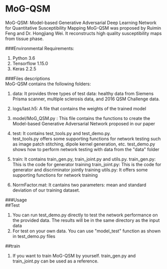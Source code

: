 # MoG-QSM
MoG-QSM: Model-based Generative Adversarial Deep Learning Network for Quantitative Susceptibility Mapping
MoG-QSM was proposed by Ruimin Feng and Dr. Hongjiang Wei. It reconstructs high quality susceptibility maps from tissue phase. 


###Environmental Requirements:
1. Python 3.6
2. Tensorflow 1.15.0
3. Keras 2.2.5


###Files descriptions  
MoG-QSM contains the following folders:
1. data: It provides three types of test data: healthy data from Siemens Prisma scanner, multiple sclerosis data, and 2016 QSM Challenge data.
2. logs/last.h5: A file that contains the weights of the trained model
3. model/MoG_QSM.py : This file contains the functions to create the Model-based Generative Adversarial Network proposed in our paper

4. test: It contains test_tools.py and test_demo.py.  
test_tools.py offers some supporting functions for network testing such as image patch stitching, dipole kernel generation, etc. 
test_demo.py shows how to perform network testing with data from the "data" folder

5. train: It contains train_gen.py, train_joint.py and utils.py.
train_gen.py: This is the code for generator training
train_joint.py: This is the code for generator and discriminator jointly training
utils.py: It offers some supporting functions for network training

6. NormFactor.mat: It cantains two parameters: mean and standard deviation of our training dataset.

###Usage  
##Test  
1. You can run test_demo.py directly to test the network performance on the provided data. The results will be in the same directory as the input data
2.  For test on your own data. You can use "model_test" function as shown in test_demo.py files    

##train   
1. If you want to train MoG-QSM by yourself. train_gen.py and train_joint.py can be used as a reference.
